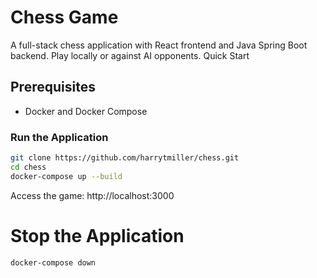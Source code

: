 # Chess Game
A full-stack chess application with React frontend and Java Spring Boot backend. Play locally or against AI opponents.
Quick Start

## Prerequisites
- Docker and Docker Compose

### Run the Application
```bash
git clone https://github.com/harrytmiller/chess.git
cd chess
docker-compose up --build
```
Access the game: http://localhost:3000

# Stop the Application
```bash
docker-compose down
```